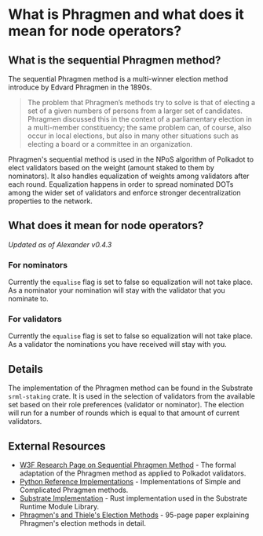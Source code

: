 # What is Phragmen and what does it mean for node operators?

## What is the sequential Phragmen method?

The sequential Phragmen method is a multi-winner election method introduce by Edvard Phragmen in the 1890s.

> The problem that Phragmen’s methods try to solve is that of electing a set of a given numbers of persons from a larger set of candidates. Phragmen discussed this in the context of a parliamentary election in a multi-member constituency; the same problem can, of course, also occur in local elections, but also in many other situations such as electing a board or a committee in an organization.

Phragmen's sequential method is used in the NPoS algorithm of Polkadot to elect validators based on the weight (amount staked to them by nominators). It also handles equalization of weights among validators after each round. Equalization happens in order to spread nominated DOTs among the wider set of validators and enforce stronger decentralization properties to the network.

## What does it mean for node operators?

_Updated as of Alexander v0.4.3_

### For nominators

Currently the `equalise` flag is set to false so equalization will not take place. As a nominator your nomination will stay with the validator that you nominate to.

### For validators

Currently the `equalise` flag is set to false so equalization will not take place. As a validator the nominations you have received will stay with you.

## Details

The implementation of the Phragmen method can be found in the Substrate `srml-staking` crate. It is used in the selection of validators from the available set based on their role preferences (validator or nominator). The election will run for a number of rounds which is equal to that amount of current validators.

## External Resources

- [W3F Research Page on Sequential Phragmen Method](https://research.web3.foundation/en/latest/polkadot/NPoS/4.%20Sequential%20Phragmén’s%20method/) - The formal adaptation of the Phragmen method as applied to Polkadot validators.
- [Python Reference Implementations](https://github.com/w3f/consensus/tree/master/NPoS) - Implementations of Simple and Complicated Phragmen methods.
- [Substrate Implementation](https://github.com/paritytech/substrate/blob/master/srml/staking/src/phragmen.rs) - Rust implementation used in the Substrate Runtime Module Library.
- [Phragmen's and Thiele's Election Methods](https://arxiv.org/pdf/1611.08826.pdf) - 95-page paper explaining Phragmen's election methods in detail.
